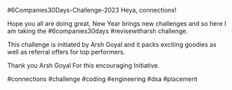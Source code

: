 #6Companies30Days-Challenge-2023
Heya, connections!

Hope you all are doing great, New Year brings new challenges and so here I am taking the #6companies30days #revisewitharsh challenge.

This challenge is initiated by Arsh Goyal and it packs exciting goodies as well as referral offers for top performers.

Thank you Arsh Goyal For this encouraging Initiative.

#connections #challenge #coding #engineering #dsa #placement
